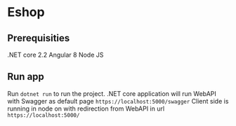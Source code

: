 # Eshop

## Prerequisities
.NET core 2.2
Angular 8
Node JS

## Run app

Run `dotnet run` to run the project. 
.NET core application will run WebAPI with Swagger as default page `https://localhost:5000/swagger`
Client side is running in node on with redirection from WebAPI in url `https://localhost:5000/` 
